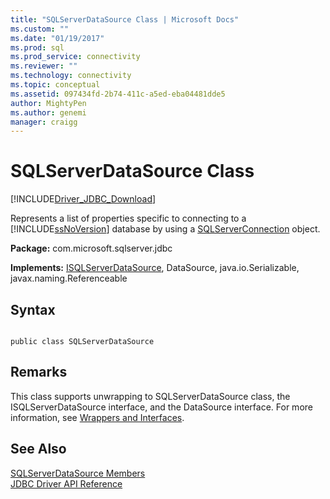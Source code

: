 ```yaml
---
title: "SQLServerDataSource Class | Microsoft Docs"
ms.custom: ""
ms.date: "01/19/2017"
ms.prod: sql
ms.prod_service: connectivity
ms.reviewer: ""
ms.technology: connectivity
ms.topic: conceptual
ms.assetid: 097434fd-2b74-411c-a5ed-eba04481dde5
author: MightyPen
ms.author: genemi
manager: craigg
---
```

# SQLServerDataSource Class
[!INCLUDE[Driver_JDBC_Download](../../../includes/driver_jdbc_download.md)]

  Represents a list of properties specific to connecting to a [!INCLUDE[ssNoVersion](../../../includes/ssnoversion-md.md)] database by using a [SQLServerConnection](../../../connect/jdbc/reference/sqlserverconnection-class.md) object.  
  
 **Package:** com.microsoft.sqlserver.jdbc  
  
 **Implements:** [ISQLServerDataSource](../../../connect/jdbc/reference/isqlserverdatasource-interface.md), DataSource, java.io.Serializable, javax.naming.Referenceable  
  
## Syntax  
  
```  
  
public class SQLServerDataSource  
```  
  
## Remarks  
 This class supports unwrapping to SQLServerDataSource class, the ISQLServerDataSource interface, and the DataSource interface. For more information, see [Wrappers and Interfaces](../../../connect/jdbc/wrappers-and-interfaces.md).  
  
## See Also  
 [SQLServerDataSource Members](../../../connect/jdbc/reference/sqlserverdatasource-members.md)   
 [JDBC Driver API Reference](../../../connect/jdbc/reference/jdbc-driver-api-reference.md)  
  
  
